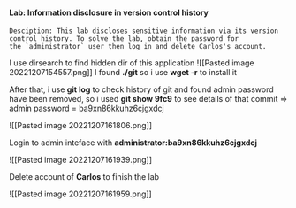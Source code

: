#### Lab: Information disclosure in version control history

	Desciption: This lab discloses sensitive information via its version control history. To solve the lab, obtain the password for the `administrator` user then log in and delete Carlos's account.

I use dirsearch to find hidden dir of this application
![[Pasted image 20221207154557.png]]
I found **./git** so i use **wget -r** to install it

After that, i use **git log** to check history of git and found admin password have been removed, so i used **git show 9fc9** to see details of that commit
=> admin password = ba9xn86kkuhz6cjgxdcj

![[Pasted image 20221207161806.png]]

Login to admin inteface with **administrator:ba9xn86kkuhz6cjgxdcj**

![[Pasted image 20221207161939.png]]

Delete account of **Carlos** to finish the lab

![[Pasted image 20221207161959.png]]